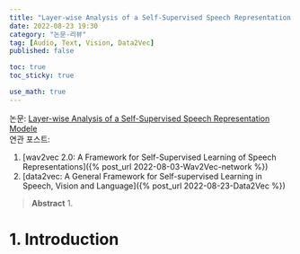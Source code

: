 ```yaml
---
title: "Layer-wise Analysis of a Self-Supervised Speech Representation Model"
date: 2022-08-23 19:30
category: "논문-리뷰"
tag: [Audio, Text, Vision, Data2Vec]
published: false

toc: true
toc_sticky: true

use_math: true
---
```


논문: [Layer-wise Analysis of a Self-Supervised Speech Representation Modele](https://arxiv.org/pdf/2107.04734.pdf)  
연관 포스트: 
1. [wav2vec 2.0: A Framework for Self-Supervised Learning of Speech Representations]({% post_url 2022-08-03-Wav2Vec-network %})
2. [data2vec: A General Framework for Self-supervised Learning in Speech, Vision and Language]({% post_url 2022-08-23-Data2Vec %})

> **Abstract**
> 1. 

# 1. Introduction

